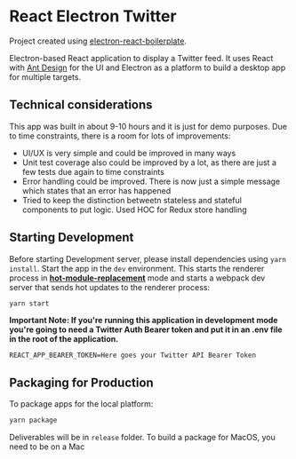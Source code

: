 # React Electron Twitter
Project created using [electron-react-boilerplate](https://github.com/electron-react-boilerplate/electron-react-boilerplate).

Electron-based React application to display a Twitter feed. It uses React with [Ant Design](https://ant.design/docs/react/introduce) for the UI and Electron as a platform to build a desktop app for multiple targets.

## Technical considerations
This app was built in about 9-10 hours and it is just for demo purposes. Due to time constraints, there is a room for lots of improvements:
- UI/UX is very simple and could be improved in many ways
- Unit test coverage also could be improved by a lot, as there are just a few tests due again to time constraints
- Error handling could be improved. There is now just a simple message which states that an error has happened
- Tried to keep the distinction betweetn stateless and stateful components to put logic. Used HOC for Redux store handling
## Starting Development

Before starting Development server, please install dependencies using `yarn install`.
Start the app in the `dev` environment. This starts the renderer process in [**hot-module-replacement**](https://webpack.js.org/guides/hmr-react/) mode and starts a webpack dev server that sends hot updates to the renderer process:

```bash
yarn start
```

**Important Note: If you're running this application in development mode you're going to need a Twitter Auth Bearer token and put it in an .env file in the root
of the application.**

```
REACT_APP_BEARER_TOKEN=Here goes your Twitter API Bearer Token
```

## Packaging for Production

To package apps for the local platform:

```bash
yarn package
```
Deliverables will be in `release` folder. To build a package for MacOS, you need to be on a Mac 


